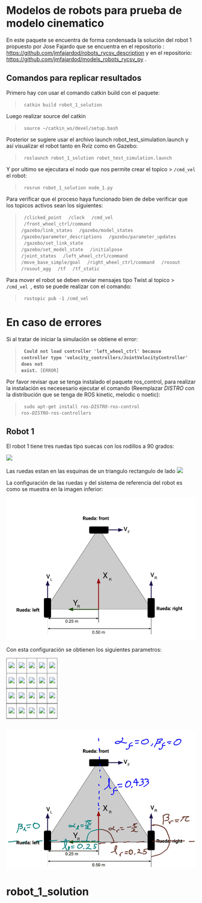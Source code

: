 # Modelos de robots para prueba de modelo cinematico

En este paquete se encuentra de forma condensada la solución del robot 1 propuesto por Jose Fajardo que se encuentra en el repositorio : https://github.com/jmfajardod/robots_rycsv_description y en el repositorio: https://github.com/jmfajardod/models_robots_rycsv_py .

## Comandos para replicar resultados
Primero hay con usar el comando catkin build con el paquete:
> <code> catkin build robot_1_solution  </code>

Luego realizar source del catkin
> <code> source ~/catkin_ws/devel/setup.bash </code>

Posterior se sugiere usar el archivo launch robot_test_simulation.launch y así visualizar el robot tanto en Rviz como en Gazebo:

> <code> roslaunch robot_1_solution robot_test_simulation.launch </code>

Y por ultimo se ejecutara el nodo que nos permite crear el topico > <code>/cmd_vel</code> el robot:
> <code> rosrun robot_1_solution node_1.py  </code>

Para verificar que el proceso haya funcionado bien de debe verificar que los topicos activos sean los siguientes:
> <code> /clicked_point </code>
> <code> /clock </code>
> <code> /cmd_vel </code>
> <code> /front_wheel_ctrl/command </code>
> <code> /gazebo/link_states </code>
> <code> /gazebo/model_states </code>
> <code> /gazebo/parameter_descriptions </code>
> <code> /gazebo/parameter_updates </code>
> <code> /gazebo/set_link_state </code>
> <code> /gazebo/set_model_state </code>
> <code> /initialpose </code>
> <code> /joint_states </code>
> <code> /left_wheel_ctrl/command </code>
> <code> /move_base_simple/goal </code>
> <code> /right_wheel_ctrl/command </code>
> <code> /rosout </code>
> <code> /rosout_agg </code>
> <code> /tf </code>
> <code> /tf_static  </code>

Para mover el robot se deben enviar mensajes tipo Twist al topico > <code> /cmd_vel  </code>, esto se puede realizar con el comando:
> <code> rostopic pub -1 /cmd_vel  </code>


# En caso de errores

Si al tratar de iniciar la simulación se obtiene el error:

> <code> **Could not load controller 'left_wheel_ctrl' because controller type 'velocity_controllers/JointVelocityController' does not exist.** [ERROR] </code>

Por favor revisar que se tenga instalado el paquete ros_control, para realizar la instalación es necesesario ejecutar el comando (Reemplazar $DISTRO$ con la distribución que se tenga de ROS kinetic, melodic o noetic):

> <code> sudo apt-get install ros-$DISTRO$-ros-control ros-$DISTRO$-ros-controllers </code>


## Robot 1

El robot 1 tiene tres ruedas tipo suecas con los rodillos a 90 grados:

<img src="https://render.githubusercontent.com/render/math?math=\gamma=0">

Las ruedas estan en las esquinas de un triangulo rectangulo de lado <img src="https://render.githubusercontent.com/render/math?math=l=0.5">

La configuración de las ruedas y del sistema de referencia del robot es como se muestra en la imagen inferior:

<img src="./imgs/Esquema_robot_1.png" heigh=200 alt="Esquema_robot_1">

Con esta configuración se obtienen los siguientes parametros:

<style type="text/css">
.tg  {border-collapse:collapse;border-spacing:0;}
.tg td{border-color:black;border-style:solid;border-width:1px;font-family:Arial, sans-serif;font-size:14px;
  overflow:hidden;padding:10px 5px;word-break:normal;}
.tg th{border-color:black;border-style:solid;border-width:1px;font-family:Arial, sans-serif;font-size:14px;
  font-weight:normal;overflow:hidden;padding:10px 5px;word-break:normal;}
.tg .tg-0pky{border-color:inherit;text-align:left;vertical-align:top}
</style>
<table class="tg">
<thead>
  <tr>
    <th class="tg-0pky"><img src="https://render.githubusercontent.com/render/math?math=Rueda"></th>
    <th class="tg-0pky"><img src="https://render.githubusercontent.com/render/math?math=l"></th>
    <th class="tg-0pky"><img src="https://render.githubusercontent.com/render/math?math=\alpha"></th>
    <th class="tg-0pky"><img src="https://render.githubusercontent.com/render/math?math=\beta"></th>
    <th class="tg-0pky"><img src="https://render.githubusercontent.com/render/math?math=\gamma"></th>
  </tr>
</thead>
<tbody>
  <tr>
    <td class="tg-0pky"><img src="https://render.githubusercontent.com/render/math?math=front"></td>
    <td class="tg-0pky"><img src="https://render.githubusercontent.com/render/math?math=0.433"></td>
    <td class="tg-0pky"><img src="https://render.githubusercontent.com/render/math?math=0.0"></td>
    <td class="tg-0pky"><img src="https://render.githubusercontent.com/render/math?math=0.0"></td>
    <td class="tg-0pky"><span style="font-weight:400;font-style:normal"><img src="https://render.githubusercontent.com/render/math?math=0.0"></span></td>
  </tr>
  <tr>
    <td class="tg-0pky"><img src="https://render.githubusercontent.com/render/math?math=left"></td>
    <td class="tg-0pky"><img src="https://render.githubusercontent.com/render/math?math=0.25"></td>
    <td class="tg-0pky"><img src="https://render.githubusercontent.com/render/math?math=\frac{\pi}{2}"></td>
    <td class="tg-0pky"><span style="font-weight:400;font-style:normal"><img src="https://render.githubusercontent.com/render/math?math=0.0"></span></td>
    <td class="tg-0pky"><span style="font-weight:400;font-style:normal"><img src="https://render.githubusercontent.com/render/math?math=0.0"></span></td>
  </tr>
  <tr>
    <td class="tg-0pky"><img src="https://render.githubusercontent.com/render/math?math=right"></td>
    <td class="tg-0pky"><img src="https://render.githubusercontent.com/render/math?math=0.25"></td>
    <td class="tg-0pky"><img src="https://render.githubusercontent.com/render/math?math=-\frac{\pi}{2}"></td>
    <td class="tg-0pky"><img src="https://render.githubusercontent.com/render/math?math=\pi"></td>
    <td class="tg-0pky"><span style="font-weight:400;font-style:normal"><img src="https://render.githubusercontent.com/render/math?math=0.0"></span></td>
  </tr>
</tbody>
</table>

<br/>

<img src="./imgs/Esquema_robot_1_sol.png" heigh=200 alt="Modelo_robot_1_sol">

# robot_1_solution
